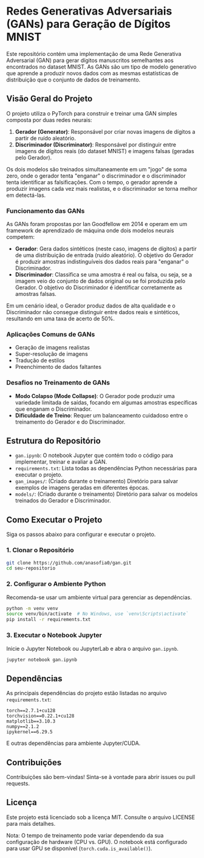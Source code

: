 # Redes Generativas Adversariais (GANs) para Geração de Dígitos MNIST

Este repositório contém uma implementação de uma Rede Generativa Adversarial (GAN) para gerar dígitos manuscritos semelhantes aos encontrados no dataset MNIST. As GANs são um tipo de modelo generativo que aprende a produzir novos dados com as mesmas estatísticas de distribuição que o conjunto de dados de treinamento.

## Visão Geral do Projeto

O projeto utiliza o PyTorch para construir e treinar uma GAN simples composta por duas redes neurais:

1.  **Gerador (Generator)**: Responsável por criar novas imagens de dígitos a partir de ruído aleatório.
2.  **Discriminador (Discriminator)**: Responsável por distinguir entre imagens de dígitos reais (do dataset MNIST) e imagens falsas (geradas pelo Gerador).

Os dois modelos são treinados simultaneamente em um "jogo" de soma zero, onde o gerador tenta "enganar" o discriminador e o discriminador tenta identificar as falsificações. Com o tempo, o gerador aprende a produzir imagens cada vez mais realistas, e o discriminador se torna melhor em detectá-las.

### Funcionamento das GANs

As GANs foram propostas por Ian Goodfellow em 2014 e operam em um framework de aprendizado de máquina onde dois modelos neurais competem:
* **Gerador**: Gera dados sintéticos (neste caso, imagens de dígitos) a partir de uma distribuição de entrada (ruído aleatório). O objetivo do Gerador é produzir amostras indistinguíveis dos dados reais para "enganar" o Discriminador.
* **Discriminador**: Classifica se uma amostra é real ou falsa, ou seja, se a imagem veio do conjunto de dados original ou se foi produzida pelo Gerador. O objetivo do Discriminador é identificar corretamente as amostras falsas.

Em um cenário ideal, o Gerador produz dados de alta qualidade e o Discriminador não consegue distinguir entre dados reais e sintéticos, resultando em uma taxa de acerto de 50%.

### Aplicações Comuns de GANs

* Geração de imagens realistas
* Super-resolução de imagens
* Tradução de estilos
* Preenchimento de dados faltantes

### Desafios no Treinamento de GANs

* **Modo Colapso (Mode Collapse)**: O Gerador pode produzir uma variedade limitada de saídas, focando em algumas amostras específicas que enganam o Discriminador.
* **Dificuldade de Treino**: Requer um balanceamento cuidadoso entre o treinamento do Gerador e do Discriminador.

## Estrutura do Repositório

* `gan.ipynb`: O notebook Jupyter que contém todo o código para implementar, treinar e avaliar a GAN.
* `requirements.txt`: Lista todas as dependências Python necessárias para executar o projeto.
* `gan_images/`: (Criado durante o treinamento) Diretório para salvar exemplos de imagens geradas em diferentes épocas.
* `models/`: (Criado durante o treinamento) Diretório para salvar os modelos treinados do Gerador e Discriminador.

## Como Executar o Projeto

Siga os passos abaixo para configurar e executar o projeto.

### 1. Clonar o Repositório

```bash
git clone https://github.com/anasofia0/gan.git
cd seu-repositorio
```

### 2. Configurar o Ambiente Python

Recomenda-se usar um ambiente virtual para gerenciar as dependências.

```bash
python -m venv venv
source venv/bin/activate  # No Windows, use `venv\Scripts\activate`
pip install -r requirements.txt
```

### 3. Executar o Notebook Jupyter

Inicie o Jupyter Notebook ou JupyterLab e abra o arquivo ```gan.ipynb```.

```bash
jupyter notebook gan.ipynb
```

## Dependências

As principais dependências do projeto estão listadas no arquivo ```requirements.txt```:

    torch==2.7.1+cu128 
    torchvision==0.22.1+cu128
    matplotlib==3.10.3
    numpy==2.1.2
    ipykernel==6.29.5

E outras dependências para ambiente Jupyter/CUDA.

## Contribuições

Contribuições são bem-vindas! Sinta-se à vontade para abrir issues ou pull requests.

## Licença

Este projeto está licenciado sob a licença MIT. Consulte o arquivo LICENSE para mais detalhes.

Nota: O tempo de treinamento pode variar dependendo da sua configuração de hardware (CPU vs. GPU). O notebook está configurado para usar GPU se disponível (```torch.cuda.is_available()```).